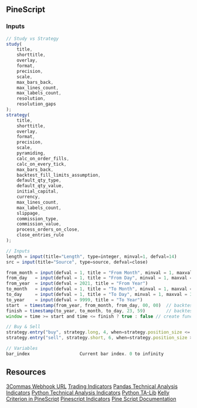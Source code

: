 ## PineScript

### Inputs

```js
// Study vs Strategy
study(
	title,
	shorttitle,
	overlay,
	format,
	precision,
	scale,
	max_bars_back,
	max_lines_count,
	max_labels_count,
	resolution,
	resolution_gaps
);
strategy(
	title,
	shorttitle,
	overlay,
	format,
	precision,
	scale,
	pyramiding,
	calc_on_order_fills,
	calc_on_every_tick,
	max_bars_back,
	backtest_fill_limits_assumption,
	default_qty_type,
	default_qty_value,
	initial_capital,
	currency,
	max_lines_count,
	max_labels_count,
	slippage,
	commission_type,
	commission_value,
	process_orders_on_close,
	close_entries_rule
);

// Inputs
length = input(title="Length", type=integer, minval=1, defval=14)
src = input(title="Source", type=source, defval=close)

from_month = input(defval = 1, title = "From Month", minval = 1, maxval = 12)
from_day   = input(defval = 1, title = "From Day", minval = 1, maxval = 31)
from_year  = input(defval = 2021, title = "From Year")
to_month   = input(defval = 1, title = "To Month", minval = 1, maxval = 12)
to_day     = input(defval = 1, title = "To Day", minval = 1, maxval = 31)
to_year    = input(defval = 9999, title = "To Year")
start  = timestamp(from_year, from_month, from_day, 00, 00)  // backtest start window
finish = timestamp(to_year, to_month, to_day, 23, 59)        // backtest finish window
window = time >= start and time <= finish ? true : false // create function "within window of time"

// Buy & Sell
strategy.entry("buy", strategy.long, 4, when=strategy.position_size <= 0)
strategy.entry("sell", strategy.short, 6, when=strategy.position_size > 0)

// Variables
bar_index                   Current bar index. 0 to infinity

```

## Resources

[3Commas Webhook URL](https://3commas.io/trade_signal/trading_view)
[Trading Indicators](https://zenandtheartoftrading.com/indicators/)
[Pandas Technical Analysis Indicators](https://github.com/twopirllc/pandas-ta)
[Python Technical Analysis Indicators](https://github.com/bukosabino/ta)
[Python TA-Lib](https://github.com/mrjbq7/ta-lib)
[Kelly Criterion in PineScript](https://www.tradingview.com/script/20AKzpqU-Trailing-Kelly-Ratio/)
[Pinescript Indicators](https://github.com/everget/tradingview-pinescript-indicators)
[Pine Script Documentation](https://www.tradingview.com/pine-script-reference/v4/)